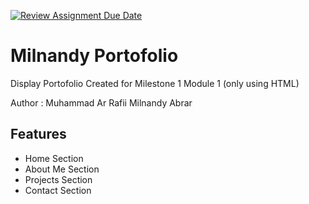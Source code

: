 [![Review Assignment Due Date](https://classroom.github.com/assets/deadline-readme-button-22041afd0340ce965d47ae6ef1cefeee28c7c493a6346c4f15d667ab976d596c.svg)](https://classroom.github.com/a/akoVEwkh)
<!-- 1. Project Name
2. Description
3. Author, Creator, Contributor
4. Preview project, link
5. Features -->
# **Milnandy Portofolio**

Display Portofolio Created for Milestone 1 Module 1 (only using HTML)

Author : Muhammad Ar Rafii Milnandy Abrar

## Features

- Home Section
- About Me Section
- Projects Section
- Contact Section